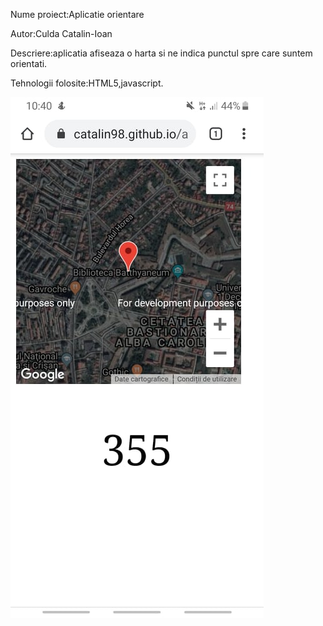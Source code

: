 Nume proiect:Aplicatie orientare

Autor:Culda Catalin-Ioan

Descriere:aplicatia afiseaza o harta si ne indica punctul spre care suntem orientati.

Tehnologii folosite:HTML5,javascript.

![](https://github.com/catalin98/catalin98.github.io/blob/master/imagini/83943700_1028716630839913_195607001231785984_n.jpg)

